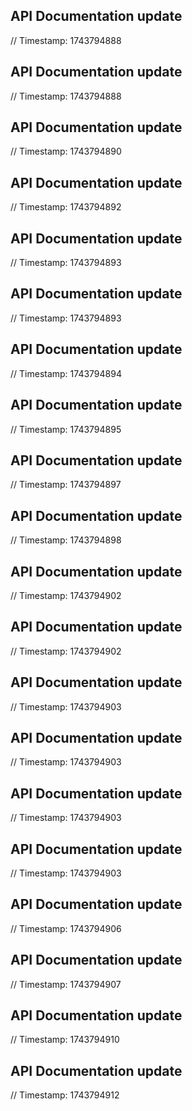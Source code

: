 ## API Documentation update
// Timestamp: 1743794888
## API Documentation update
// Timestamp: 1743794888
## API Documentation update
// Timestamp: 1743794890
## API Documentation update
// Timestamp: 1743794892
## API Documentation update
// Timestamp: 1743794893
## API Documentation update
// Timestamp: 1743794893
## API Documentation update
// Timestamp: 1743794894
## API Documentation update
// Timestamp: 1743794895
## API Documentation update
// Timestamp: 1743794897
## API Documentation update
// Timestamp: 1743794898
## API Documentation update
// Timestamp: 1743794902
## API Documentation update
// Timestamp: 1743794902
## API Documentation update
// Timestamp: 1743794903
## API Documentation update
// Timestamp: 1743794903
## API Documentation update
// Timestamp: 1743794903
## API Documentation update
// Timestamp: 1743794903
## API Documentation update
// Timestamp: 1743794906
## API Documentation update
// Timestamp: 1743794907
## API Documentation update
// Timestamp: 1743794910
## API Documentation update
// Timestamp: 1743794912
